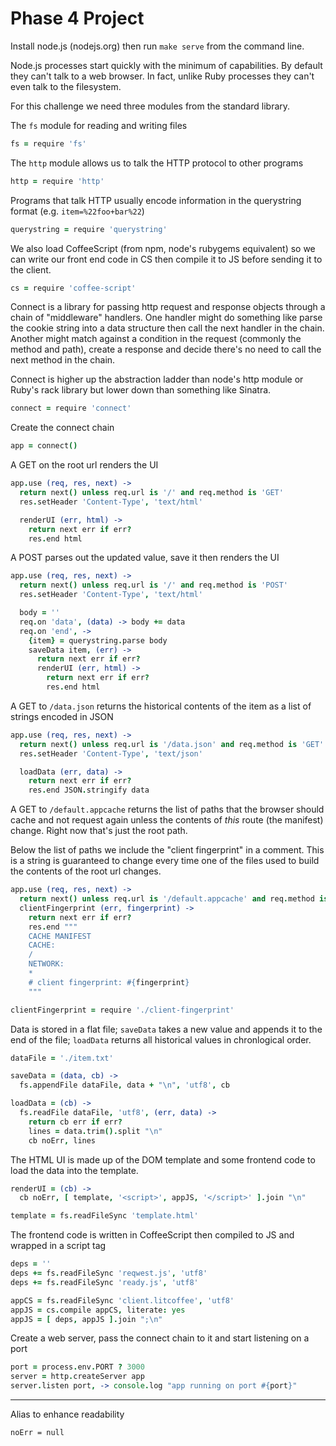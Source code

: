 # Phase 4 Project

Install node.js (nodejs.org) then run `make serve` from the command line.

Node.js processes start quickly with the minimum of capabilities. By default
they can't talk to a web browser. In fact, unlike Ruby processes they can't even
talk to the filesystem.

For this challenge we need three modules from the standard library.

The `fs` module for reading and writing files

```coffeescript
fs = require 'fs'
```

The `http` module allows us to talk the HTTP protocol to other programs

```coffeescript
http = require 'http'
```

Programs that talk HTTP usually encode information in the querystring format
(e.g. `item=%22foo+bar%22`)

```coffeescript
querystring = require 'querystring'
```

We also load CoffeeScript (from npm, node's rubygems equivalent) so we can
write our front end code in CS then compile it to JS before sending it to the
client.

```coffeescript
cs = require 'coffee-script'
```

Connect is a library for passing http request and response objects through a
chain of "middleware" handlers. One handler might do something like parse the
cookie string into a data structure then call the next handler in the
chain. Another might match against a condition in the request (commonly the
method and path), create a response and decide there's no need to call the
next method in the chain.

Connect is higher up the abstraction ladder than node's http module or Ruby's
rack library but lower down than something like Sinatra.

```coffeescript
connect = require 'connect'
```

Create the connect chain

```coffeescript
app = connect()
```

A GET on the root url renders the UI

```coffeescript
app.use (req, res, next) ->
  return next() unless req.url is '/' and req.method is 'GET'
  res.setHeader 'Content-Type', 'text/html'

  renderUI (err, html) ->
    return next err if err?
    res.end html
```

A POST parses out the updated value, save it then renders the UI

```coffeescript
app.use (req, res, next) ->
  return next() unless req.url is '/' and req.method is 'POST'
  res.setHeader 'Content-Type', 'text/html'

  body = ''
  req.on 'data', (data) -> body += data
  req.on 'end', ->
    {item} = querystring.parse body
    saveData item, (err) ->
      return next err if err?
      renderUI (err, html) ->
        return next err if err?
        res.end html
```

A GET to `/data.json` returns the historical contents of the item as a list
of strings encoded in JSON

```coffeescript
app.use (req, res, next) ->
  return next() unless req.url is '/data.json' and req.method is 'GET'
  res.setHeader 'Content-Type', 'text/json'

  loadData (err, data) ->
    return next err if err?
    res.end JSON.stringify data
```

A GET to `/default.appcache` returns the list of paths that the browser should
cache and not request again unless the contents of _this_ route (the manifest)
change. Right now that's just the root path.

Below the list of paths we include the "client fingerprint" in a comment. This
is a string is guaranteed to change every time one of the files used to build
the contents of the root url changes.

```coffeescript
app.use (req, res, next) ->
  return next() unless req.url is '/default.appcache' and req.method is 'GET'
  clientFingerprint (err, fingerprint) ->
    return next err if err?
    res.end """
    CACHE MANIFEST
    CACHE:
    /
    NETWORK:
    *
    # client fingerprint: #{fingerprint}
    """

clientFingerprint = require './client-fingerprint'
```

Data is stored in a flat file; `saveData` takes a new value and appends it to
the end of the file; `loadData` returns all historical values in chronlogical
order.

```coffeescript
dataFile = './item.txt'

saveData = (data, cb) ->
  fs.appendFile dataFile, data + "\n", 'utf8', cb

loadData = (cb) ->
  fs.readFile dataFile, 'utf8', (err, data) ->
    return cb err if err?
    lines = data.trim().split "\n"
    cb noErr, lines
```

The HTML UI is made up of the DOM template and some frontend code to load
the data into the template.

```coffeescript
renderUI = (cb) ->
  cb noErr, [ template, '<script>', appJS, '</script>' ].join "\n"

template = fs.readFileSync 'template.html'
```

The frontend code is written in CoffeeScript then compiled to JS and wrapped
in a script tag

```coffeescript
deps = ''
deps += fs.readFileSync 'reqwest.js', 'utf8'
deps += fs.readFileSync 'ready.js', 'utf8'

appCS = fs.readFileSync 'client.litcoffee', 'utf8'
appJS = cs.compile appCS, literate: yes
appJS = [ deps, appJS ].join ";\n"
```

Create a web server, pass the connect chain to it and start listening on a port

```coffeescript
port = process.env.PORT ? 3000
server = http.createServer app
server.listen port, -> console.log "app running on port #{port}"
```

* * *

Alias to enhance readability

    noErr = null

